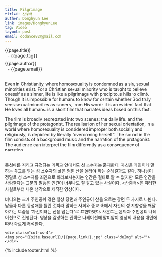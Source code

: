 ```yaml
---
title: Pilgrimage
titleK: 산중백
author: Donghyun Lee
link: images/DonghyunLee
tag: Video
layout: post
email: dodance82@gmail.com
---	
```


<div class="container">

<div class="deDep">
{{page.title}}<br>
<p style="font-size:15px; margin:0px; padding:0px 0px 0px 8px; margin:0px 0px 8px 0px;">- {{page.tag}}</p>
{{page.author}}<br>
<p style="font-size:15px; margin:0px; padding:0px 0px 0px 8px;">- {{page.email}}</p>
</div>

<br>

<div class="det lato">

<!--영문-->

Even in Christianity, where homosexuality is condemned as a sin, sexual minorities exist. For a Christian sexual minority who is taught to believe oneself as a sinner, life is like a pilgrimage with precipitous hills to climb. Though it is impossible for humans to know for certain whether God truly sees sexual minorities as sinners, from His words it is an evident fact that He loves all humans. <Pilgrimage> is a short film that narrates ideas based on this fact. 

The film is broadly segregated into two scenes; the daily life, and the pilgrimage of the protagonist. The realisation of her sexual orientation, in a world where homosexuality is considered improper both socially and religiously, is depicted by literally “overcoming herself”. The sound in the film consists of a background music and the narration of the protagonist. The audience can interpret the film differently as a consequence of narration.

<!--영문-->

</div>


<div class="noto">
<!--국문-->

<br>
동성애를 죄라고 규정짓는 기독교 안에서도 성 소수자는 존재한다. 자신을 죄인이라 말하는 종교를 믿는 성 소수자의 삶은 험한 산을 올라야 하는 순례길과도 같다. 하나님이 정말로 성 소수자를 죄인으로 바라보시는지는 인간은 절대로 알 수 없지만, 모든 인간을 사랑한다는 그분의 말씀은 인간이 너무나도 잘 알고 있는 사실이다. <산중백>은 이러한 사실로부터 나온 생각으로 제작한 영상이다.
 
비디오는 크게 주인공이 겪은 일상 장면과 주인공이 산을 오르는 장면 두 가지로 나뉜다. 남들과 다른 동성애를 틀린 것이라 말하는 사회와 종교 속에서 자신의 성 지향성을 깨달아가는 모습을 ‘자신이라는 산을 넘는다.’로 표현하였다. 사운드는 음악과 주인공의 나레이션으로 진행된다. 영상을 감상하는 관객은 나레이션에 말미암아 영상의 내용을 개인에 따라 다르게 해석한다.

<!--국문-->

</div>

<div class="row noto">
	
	<div class="col-xs-4">
	<img src="{{site.baseurl}}/{{page.link}}.jpg" class="deImg" alt=""></div>
	
</div>

	

</div> 

{% include footer.html %}